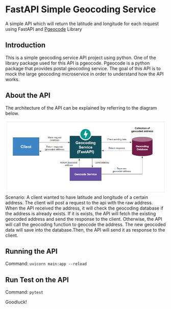 # FastAPI Simple Geocoding Service
A simple API which will return the latitude and longitude for each request using FastAPI and <a href="https://github.com/symerio/pgeocode">Pgeocode</a> Library

## Introduction
This is a simple geocoding service API project using python. One of the library package used for this API is pgeocode. Pgeocode is a python package that provides postal geocoding service. The goal of this API is to mock the large geocoding microservice in order to understand how the API works.

## About the API
The architecture of the API can be explained by referring to the diagram below.

![](img/about_api.PNG)
Scenario:
A client wanted to have latitude and longitude of a certain address. The client will post a request to the api with the raw address. When the API received the address, it will check the geocoding database if the address is already exists. If it is exists, the API will fetch the existing geocoded address and send the response to the client. Otherwise, the API will call the geocoding function to geocode the address. The new geocoded data will save into the database.Then, the API will send it as response to the client. 

## Running the API 
Command:
`uvicorn main:app --reload`

## Run Test on the API
Command:
`pytest`

Goodluck!
